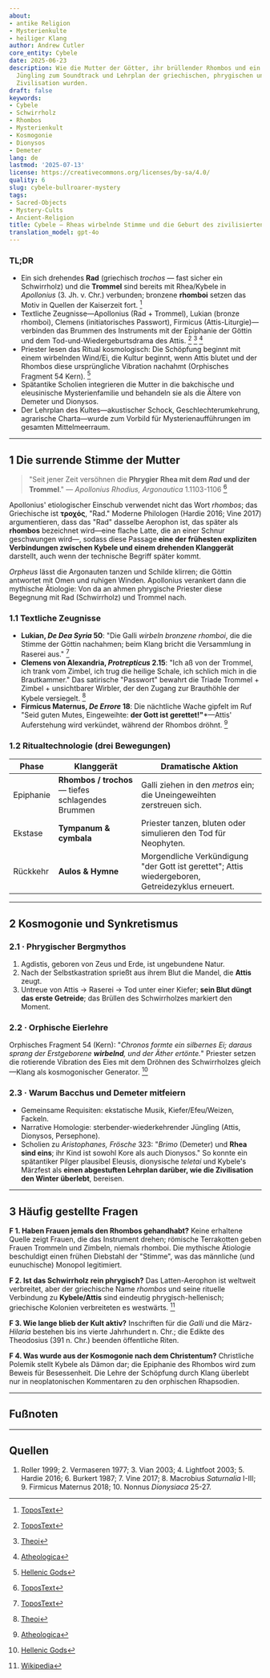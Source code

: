 ```yaml
---
about:
- antike Religion
- Mysterienkulte
- heiliger Klang
author: Andrew Cutler
core_entity: Cybele
date: 2025-06-23
description: Wie die Mutter der Götter, ihr brüllender Rhombos und ein sterbender
  Jüngling zum Soundtrack und Lehrplan der griechischen, phrygischen und römischen
  Zivilisation wurden.
draft: false
keywords:
- Cybele
- Schwirrholz
- Rhombos
- Mysterienkult
- Kosmogonie
- Dionysos
- Demeter
lang: de
lastmod: '2025-07-13'
license: https://creativecommons.org/licenses/by-sa/4.0/
quality: 6
slug: cybele-bullroarer-mystery
tags:
- Sacred-Objects
- Mystery-Cults
- Ancient-Religion
title: Cybele — Rheas wirbelnde Stimme und die Geburt des zivilisierten Lebens
translation_model: gpt-4o
---
```


### TL;DR
* Ein sich drehendes **Rad** (griechisch _trochos_ — fast sicher ein Schwirrholz) und die **Trommel** sind bereits mit Rhea/Kybele in *Apollonius* (3. Jh. v. Chr.) verbunden; bronzene **rhomboi** setzen das Motiv in Quellen der Kaiserzeit fort. [^oai1]
* Textliche Zeugnisse—Apollonius (Rad + Trommel), Lukian (bronze rhomboi), Clemens (initiatorisches Passwort), Firmicus (Attis-Liturgie)—verbinden das Brummen des Instruments mit der Epiphanie der Göttin und dem Tod-und-Wiedergeburtsdrama des Attis. [^oai2] [^oai3] [^oai4]
* Priester lesen das Ritual kosmologisch: Die Schöpfung beginnt mit einem wirbelnden Wind/Ei, die Kultur beginnt, wenn Attis blutet und der Rhombos diese ursprüngliche Vibration nachahmt (Orphisches Fragment 54 Kern). [^oai5]
* Spätantike Scholien integrieren die Mutter in die bakchische und eleusinische Mysterienfamilie und behandeln sie als die Ältere von Demeter und Dionysos.
* Der Lehrplan des Kultes—akustischer Schock, Geschlechterumkehrung, agrarische Charta—wurde zum Vorbild für Mysterienaufführungen im gesamten Mittelmeerraum.

---

## 1 Die surrende Stimme der Mutter

> "Seit jener Zeit versöhnen die **Phrygier** **Rhea mit dem *Rad* und der Trommel**." — *Apollonius Rhodius, Argonautica* 1.1103-1106 [^oai1]

Apollonius' etiologischer Einschub verwendet nicht das Wort _rhombos_; das Griechische ist **τροχός**, "Rad." Moderne Philologen (Hardie 2016; Vine 2017) argumentieren, dass das "Rad" dasselbe Aerophon ist, das später als **rhombos** bezeichnet wird—eine flache Latte, die an einer Schnur geschwungen wird—, sodass diese Passage **eine der frühesten expliziten Verbindungen zwischen Kybele und einem drehenden Klanggerät** darstellt, auch wenn der technische Begriff später kommt.

*Orpheus* lässt die Argonauten tanzen und Schilde klirren; die Göttin antwortet mit Omen und ruhigen Winden. Apollonius verankert dann die mythische Ätiologie: Von da an ahmen phrygische Priester diese Begegnung mit Rad (Schwirrholz) und Trommel nach.

### 1.1 Textliche Zeugnisse

* **Lukian, *De Dea Syria* 50**: "Die Galli *wirbeln bronzene rhomboi*, die die Stimme der Göttin nachahmen; beim Klang bricht die Versammlung in Raserei aus." [^oai2]  
* **Clemens von Alexandria, *Protrepticus* 2.15**: "Ich aß von der Trommel, ich trank vom Zimbel, ich trug die heilige Schale, ich schlich mich in die Brautkammer." Das satirische "Passwort" bewahrt die Triade Trommel + Zimbel + unsichtbarer Wirbler, der den Zugang zur Brauthöhle der Kybele versiegelt. [^oai3]  
* **Firmicus Maternus, *De Errore* 18**: Die nächtliche Wache gipfelt im Ruf "Seid guten Mutes, Eingeweihte: **der Gott ist gerettet!"***—Attis' Auferstehung wird verkündet, während der Rhombos dröhnt. [^oai4]  

### 1.2 Ritualtechnologie (drei Bewegungen)

| Phase      | Klanggerät               | Dramatische Aktion |
|------------|--------------------------|--------------------|
| Epiphanie | **Rhombos / trochos** — tiefes schlagendes Brummen | Galli ziehen in den *metros* ein; die Uneingeweihten zerstreuen sich. |
| Ekstase | **Tympanum & cymbala** | Priester tanzen, bluten oder simulieren den Tod für Neophyten. |
| Rückkehr | **Aulos & Hymne** | Morgendliche Verkündigung "der Gott ist gerettet"; Attis wiedergeboren, Getreidezyklus erneuert. |

---

## 2 Kosmogonie und Synkretismus

### 2.1 · Phrygischer Bergmythos  
1. Agdistis, geboren von Zeus und Erde, ist ungebundene Natur.  
2. Nach der Selbstkastration sprießt aus ihrem Blut die Mandel, die **Attis** zeugt.  
3. Untreue von Attis → Raserei → Tod unter einer Kiefer; **sein Blut düngt das erste Getreide**; das Brüllen des Schwirrholzes markiert den Moment.

### 2.2 · Orphische Eierlehre  
Orphisches Fragment 54 (Kern): "*Chronos formte ein silbernes Ei; daraus sprang der Erstgeborene **wirbelnd**, und der Äther ertönte.*" Priester setzen die rotierende Vibration des Eies mit dem Dröhnen des Schwirrholzes gleich—Klang als kosmogonischer Generator. [^oai5]

### 2.3 · Warum Bacchus und Demeter mitfeiern 
* Gemeinsame Requisiten: ekstatische Musik, Kiefer/Efeu/Weizen, Fackeln. 
* Narrative Homologie: sterbender-wiederkehrender Jüngling (Attis, Dionysos, Persephone). 
* Scholien zu *Aristophanes, Frösche* 323: "*Brimo* (Demeter) und **Rhea sind eins**; ihr Kind ist sowohl Kore als auch Dionysos." So konnte ein spätantiker Pilger plausibel Eleusis, dionysische *teletai* und Kybele's Märzfest als **einen abgestuften Lehrplan darüber, wie die Zivilisation den Winter überlebt**, bereisen.

---

## 3 Häufig gestellte Fragen

**F 1. Haben Frauen jemals den Rhombos gehandhabt?** 
Keine erhaltene Quelle zeigt Frauen, die das Instrument drehen; römische Terrakotten geben Frauen Trommeln und Zimbeln, niemals rhomboi. Die mythische Ätiologie beschuldigt einen frühen Diebstahl der "Stimme", was das männliche (und eunuchische) Monopol legitimiert.

**F 2. Ist das Schwirrholz rein phrygisch?** 
Das Latten-Aerophon ist weltweit verbreitet, aber der griechische Name _rhombos_ und seine rituelle Verbindung zu **Kybele/Attis** sind eindeutig phrygisch-hellenisch; griechische Kolonien verbreiteten es westwärts. [^oai6]

**F 3. Wie lange blieb der Kult aktiv?** 
Inschriften für die *Galli* und die März-*Hilaria* bestehen bis ins vierte Jahrhundert n. Chr.; die Edikte des Theodosius (391 n. Chr.) beenden öffentliche Riten.

**F 4. Was wurde aus der Kosmogonie nach dem Christentum?** 
Christliche Polemik stellt Kybele als Dämon dar; die Epiphanie des Rhombos wird zum Beweis für Besessenheit. Die Lehre der Schöpfung durch Klang überlebt nur in neoplatonischen Kommentaren zu den orphischen Rhapsodien.

---

## Fußnoten 

[^oai1]: [ToposText](https://topostext.org/work/126)
[^oai2]: [ToposText](https://topostext.org/work/340)
[^oai3]: [Theoi](https://www.theoi.com/Text/ClementExhortation1.html)
[^oai4]: [Atheologica](https://atheologica.wordpress.com/2011/11/13/the-mystery-cults-christianity/)
[^oai5]: [Hellenic Gods](https://www.hellenicgods.org/orphic-rhapsodies------24)
[^oai6]: [Wikipedia](https://en.wikipedia.org/wiki/Bullroarer)
[^1]: *Apollonius Rhodius, Argonautica* 1.1103-1106, hrsg. von Vian 2003. NB: Griechisch **τροχός** "Rad," nicht "rhombos." [^oai1] 
[^2]: Lukian, *De Dea Syria* 50-51, griechischer Text in Lightfoot 2003. [^oai2] 
[^3]: Clemens von Alexandria, *Protrepticus* 2.15-17, übers. von Butterworth 1919. [^oai3] 
[^4]: Orphisches Fragment 54 Kern, Text + Diskussion in Hardie 2016. [^oai5] 
[^5]: Scholien zu *Aristophanes, Frösche* 323; vgl. Diodorus 3.62-63.

---

## Quellen 
1. Roller 1999; 2. Vermaseren 1977; 3. Vian 2003; 4. Lightfoot 2003; 5. Hardie 2016; 6. Burkert 1987; 7. Vine 2017; 8. Macrobius *Saturnalia* I-III; 9. Firmicus Maternus 2018; 10. Nonnus *Dionysiaca* 25-27.
